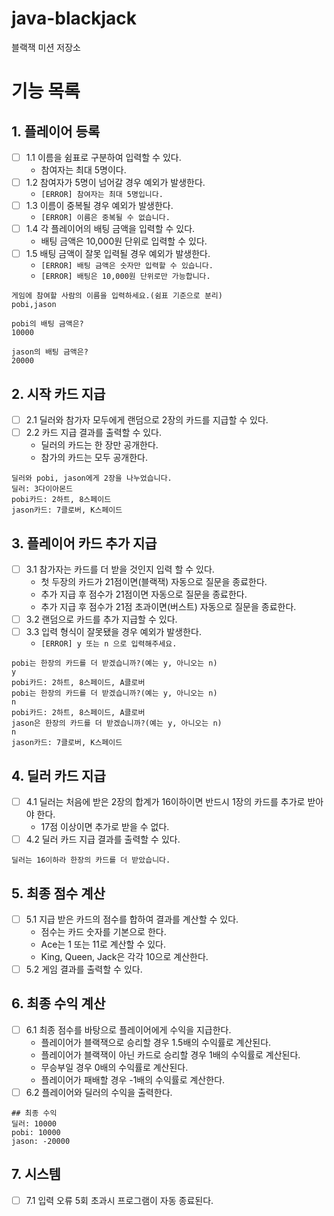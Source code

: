# java-blackjack

블랙잭 미션 저장소

# 기능 목록

## 1. 플레이어 등록

- [ ] 1.1 이름을 쉼표로 구분하여 입력할 수 있다.
    - 참여자는 최대 5명이다.
- [ ] 1.2 참여자가 5명이 넘어갈 경우 예외가 발생한다.
    - `[ERROR] 참여자는 최대 5명입니다.`
- [ ] 1.3 이름이 중복될 경우 예외가 발생한다.
    - `[ERROR] 이름은 중복될 수 없습니다.`
- [ ] 1.4 각 플레이어의 배팅 금액을 입력할 수 있다.
  - 배팅 금액은 10,000원 단위로 입력할 수 있다.
- [ ] 1.5 배팅 금액이 잘못 입력될 경우 예외가 발생한다.
  - `[ERROR] 배팅 금액은 숫자만 입력할 수 있습니다.`
  - `[ERROR] 배팅은 10,000원 단위로만 가능합니다.`

```
게임에 참여할 사람의 이름을 입력하세요.(쉼표 기준으로 분리)
pobi,jason

pobi의 배팅 금액은?
10000

jason의 배팅 금액은?
20000
```

## 2. 시작 카드 지급

- [ ] 2.1 딜러와 참가자 모두에게 랜덤으로 2장의 카드를 지급할 수 있다.
- [ ] 2.2 카드 지급 결과를 출력할 수 있다.
    - 딜러의 카드는 한 장만 공개한다.
    - 참가의 카드는 모두 공개한다.

```
딜러와 pobi, jason에게 2장을 나누었습니다.
딜러: 3다이아몬드
pobi카드: 2하트, 8스페이드
jason카드: 7클로버, K스페이드
```

## 3. 플레이어 카드 추가 지급

- [ ] 3.1 참가자는 카드를 더 받을 것인지 입력 할 수 있다.
    - 첫 두장의 카드가 21점이면(블랙잭) 자동으로 질문을 종료한다.
    - 추가 지급 후 점수가 21점이면 자동으로 질문을 종료한다.
    - 추가 지급 후 점수가 21점 초과이면(버스트) 자동으로 질문을 종료한다.
- [ ] 3.2 랜덤으로 카드를 추가 지급할 수 있다.
- [ ] 3.3 입력 형식이 잘못됐을 경우 예외가 발생한다.
    - `[ERROR] y 또는 n 으로 입력해주세요.`

```
pobi는 한장의 카드를 더 받겠습니까?(예는 y, 아니오는 n)
y
pobi카드: 2하트, 8스페이드, A클로버
pobi는 한장의 카드를 더 받겠습니까?(예는 y, 아니오는 n)
n
pobi카드: 2하트, 8스페이드, A클로버
jason은 한장의 카드를 더 받겠습니까?(예는 y, 아니오는 n)
n
jason카드: 7클로버, K스페이드
```

## 4. 딜러 카드 지급

- [ ] 4.1 딜러는 처음에 받은 2장의 합계가 16이하이면 반드시 1장의 카드를 추가로 받아야 한다.
    - 17점 이상이면 추가로 받을 수 없다.
- [ ] 4.2 딜러 카드 지급 결과를 출력할 수 있다.

```
딜러는 16이하라 한장의 카드를 더 받았습니다.
```

## 5. 최종 점수 계산

- [ ] 5.1 지급 받은 카드의 점수를 합하여 결과를 계산할 수 있다.
    - 점수는 카드 숫자를 기본으로 한다.
    - Ace는 1 또는 11로 계산할 수 있다.
    - King, Queen, Jack은 각각 10으로 계산한다.
- [ ] 5.2 게임 결과를 출력할 수 있다.

## 6. 최종 수익 계산

- [ ] 6.1 최종 점수를 바탕으로 플레이어에게 수익을 지급한다.
  - 플레이어가 블랙잭으로 승리할 경우 1.5배의 수익률로 계산된다.
  - 플레이어가 블랙잭이 아닌 카드로 승리할 경우 1배의 수익률로 계산된다.
  - 무승부일 경우 0배의 수익률로 계산된다.
  - 플레이어가 패배할 경우 -1배의 수익률로 계산한다.
- [ ] 6.2 플레이어와 딜러의 수익을 출력한다.

```
## 최종 수익
딜러: 10000
pobi: 10000 
jason: -20000
```

## 7. 시스템

- [ ] 7.1 입력 오류 5회 초과시 프로그램이 자동 종료된다.
